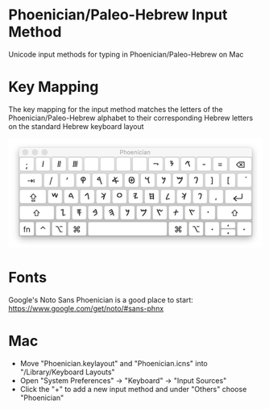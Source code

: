 # Phoenician/Paleo-Hebrew Input Method
Unicode input methods for typing in Phoenician/Paleo-Hebrew on Mac

# Key Mapping
The key mapping for the input method matches the letters of the Phoenician/Paleo-Hebrew alphabet to their corresponding Hebrew letters on the standard Hebrew keyboard layout

![Key Mapping](phoenician-key-mapping.png)

# Fonts
Google's Noto Sans Phoenician is a good place to start:
https://www.google.com/get/noto/#sans-phnx

# Mac
- Move "Phoenician.keylayout" and "Phoenician.icns" into "/Library/Keyboard Layouts"
- Open "System Preferences" -> "Keyboard" -> "Input Sources"
- Click the "+" to add a new input method and under "Others" choose "Phoenician"
